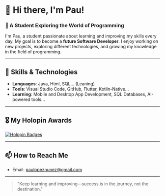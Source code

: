 # 👋 Hi there, I'm Pau!

### 🌱 A Student Exploring the World of Programming
I'm Pau, a student passionate about learning and improving my skills every day. My goal is to become a **future Software Developer**. I enjoy working on new projects, exploring different technologies, and growing my knowledge in the field of programming.

---

## 🚀 Skills & Technologies
- **Languages**: Java, Html, SQL... (Leaning) 
- **Tools**: Visual Studio Code, GitHub, Flutter, Kotlin-Native...
- **Learning**: Mobile and Desktop App Development, SQL Databases, AI-powered tools...

---

## 🎖️ My Holopin Awards

[![Holopin Badges](https://www.holopin.io/@paulopnun)](https://www.holopin.io/@paulopnun)

---

## 📫 How to Reach Me
- Email: paulopeznunez@gmail.com

---

> "Keep learning and improving—success is in the journey, not the destination."
